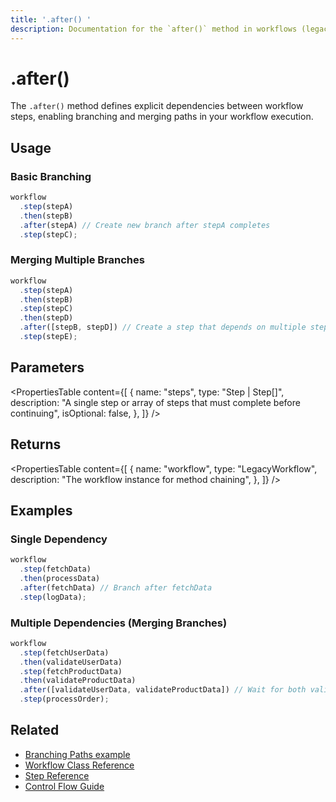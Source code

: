 ```yaml
---
title: '.after() '
description: Documentation for the `after()` method in workflows (legacy), enabling branching and merging paths.
---
```


# .after()

The `.after()` method defines explicit dependencies between workflow steps, enabling branching and merging paths in your workflow execution.

## Usage

### Basic Branching

```typescript
workflow
  .step(stepA)
  .then(stepB)
  .after(stepA) // Create new branch after stepA completes
  .step(stepC);
```

### Merging Multiple Branches

```typescript
workflow
  .step(stepA)
  .then(stepB)
  .step(stepC)
  .then(stepD)
  .after([stepB, stepD]) // Create a step that depends on multiple steps
  .step(stepE);
```

## Parameters

<PropertiesTable
content={[
{
name: "steps",
type: "Step | Step[]",
description:
"A single step or array of steps that must complete before continuing",
isOptional: false,
},
]}
/>

## Returns

<PropertiesTable
content={[
{
name: "workflow",
type: "LegacyWorkflow",
description: "The workflow instance for method chaining",
},
]}
/>

## Examples

### Single Dependency

```typescript
workflow
  .step(fetchData)
  .then(processData)
  .after(fetchData) // Branch after fetchData
  .step(logData);
```

### Multiple Dependencies (Merging Branches)

```typescript
workflow
  .step(fetchUserData)
  .then(validateUserData)
  .step(fetchProductData)
  .then(validateProductData)
  .after([validateUserData, validateProductData]) // Wait for both validations to complete
  .step(processOrder);
```

## Related

- [Branching Paths example](/docs/examples/workflows_legacy/branching-paths)
- [Workflow Class Reference](./workflow)
- [Step Reference](./step-class)
- [Control Flow Guide](/docs/workflows-legacy/control-flow)
